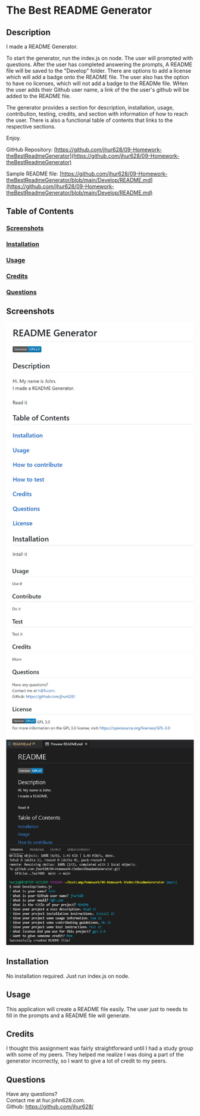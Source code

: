 # The Best README Generator
 
  ## Description
  I made a README Generator.

  To start the generator, run the index.js on node. The user will prompted with questions. After the user has completed answering the prompts, A README file will be saved to the "Develop" folder. There are options to add a license which will add a badge onto the README file. The user also has the option to have no licenses, which will not add a badge to the READMe file. WHen the user adds their Github user name, a link of the the user's github will be added to the README file.

  The generator provides a section for description, installation, usage, contribution, testing, credits, and section with information of how to reach the user. There is also a functional table of contents that links to the respective sections.

  Enjoy.

  GitHub Repository: [https://github.com/jhur628/09-Homework-theBestReadmeGenerator](https://github.com/jhur628/09-Homework-theBestReadmeGenerator)
  
  Sample README file: [https://github.com/jhur628/09-Homework-theBestReadmeGenerator/blob/main/Develop/README.md](https://github.com/jhur628/09-Homework-theBestReadmeGenerator/blob/main/Develop/README.md)
  
  ## Table of Contents
  ### [Screenshots](#Screenshots)
  ### [Installation](#Installation)
  ### [Usage](#Usage)
  ### [Credits](#Credits)
  ### [Questions](#Questions)

  ## Screenshots
  ![Sample README 1](./Develop/assets/images/readmeGenerator1.jpg)
  ![Sample README 2](./Develop/assets/images/readmeGenerator2.jpg)
  ![README Generator](./Develop/assets/images/readmeGenerator3.jpg)
  ## Installation
  No installation required. Just run index.js on node.
  ## Usage
  This application will create a README file easily. The user just to needs to fill in the prompts and a README file will generate.
  ## Credits
  I thought this assignment was fairly straightforward until I had a study group with some of my peers. They helped me realize I was doing a part of the generator incorrectly, so I want to give a lot of credit to my peers.
  ## Questions
  Have any questions? <br/>
  Contact me at hur.john628.com. <br/>
  Github: https://github.com/jhur628/ <br/>